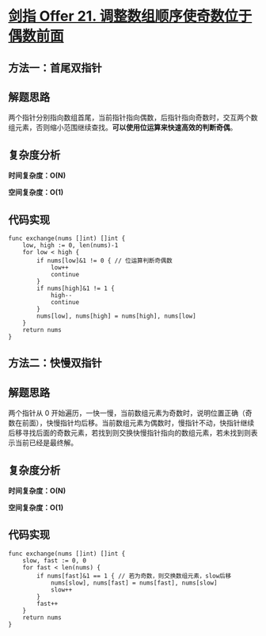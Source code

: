 # [剑指 Offer 21. 调整数组顺序使奇数位于偶数前面](https://leetcode-cn.com/problems/diao-zheng-shu-zu-shun-xu-shi-qi-shu-wei-yu-ou-shu-qian-mian-lcof/)

## 方法一：首尾双指针

## 解题思路

两个指针分别指向数组首尾，当前指针指向偶数，后指针指向奇数时，交互两个数组元素，否则缩小范围继续查找。**可以使用位运算来快速高效的判断奇偶**。

## 复杂度分析

**时间复杂度：O(N)**

**空间复杂度：O(1)** 

## 代码实现

```golang
func exchange(nums []int) []int {
	low, high := 0, len(nums)-1
	for low < high {
		if nums[low]&1 != 0 { // 位运算判断奇偶数
			low++
			continue
		}
		if nums[high]&1 != 1 {
			high--
			continue
		}
		nums[low], nums[high] = nums[high], nums[low]
	}
	return nums
}
```

## 方法二：快慢双指针

## 解题思路

两个指针从 0 开始遍历，一快一慢，当前数组元素为奇数时，说明位置正确（奇数在前面），快慢指针均后移。当前数组元素为偶数时，慢指针不动，快指针继续后移寻找后面的奇数元素，若找到则交换快慢指针指向的数组元素，若未找到则表示当前已经是最终解。

## 复杂度分析

**时间复杂度：O(N)**

**空间复杂度：O(1)** 

## 代码实现

```golang
func exchange(nums []int) []int {
	slow, fast := 0, 0
	for fast < len(nums) {
		if nums[fast]&1 == 1 { // 若为奇数，则交换数组元素，slow后移
			nums[slow], nums[fast] = nums[fast], nums[slow]
			slow++
		}
		fast++
	}
	return nums
}
```

